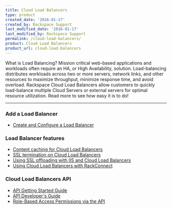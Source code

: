 ```yaml
---
title: Cloud Load Balancers
type: product
created_date: '2016-01-17'
created_by: Rackspace Support
last_modified_date: '2016-01-17'
last_modified_by: Rackspace Support
permalink: /cloud-load-balancers/
product: Cloud Load Balancers
product_url: cloud-load-balancers
---
```


<p class="lead" markdown="1">What is Load Balancing? Mission critical web-based applications and workloads often require an HA, or High Availability, solution. Load-balancing distributes workloads across two or more servers, network links, and other resources to maximize throughput, minimize response time, and avoid overload. Rackspace Cloud Load Balancers allow customers to quickly load-balance multiple Cloud Servers or external servers for optimal resource utilization. Read more to see how easy it is to do!</p>

<hr />

###  Add a Load Balancer

- [Create and Configure a Load Balancer](/how-to/configure-a-load-balancer)

###  Load Balancer features

- [Content caching for Cloud Load Balancers](/how-to/content-caching-for-cloud-load-balancers)
- [SSL termination on Cloud Load Balancers](/how-to/cloud-load-balancers-faq)
- [Using SSL offloading with IIS and Cloud Load Balancers](/how-to/configuring-load-balanced-sites-with-ssl-offloading-using-iis)
- [Using Cloud Load Balancers with RackConnect](/how-to/using-cloud-load-balancers-with-rackconnect)

###  Cloud Load Balancers API

- [API Getting Started Guide](https://developer.rackspace.com/docs/cloud-load-balancers/v1/developer-guide/#getting-started)
- [API Developer's Guide](https://developer.rackspace.com/docs/cloud-load-balancers/v1/developer-guide/#developer-guide)
- [Role-Based Access Permissions via the API](/how-to/permissions-matrix-for-cloud-load-balancers)

